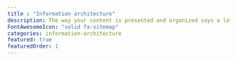 ```yaml
---
title : "Information architecture"
description: The way your content is presented and organized says a lot about how your company prioritizes it.
FontAwesomeIcon: "solid fa-sitemap"
categories: information-architecture
featured: true
featuredOrder: 1
---
```

